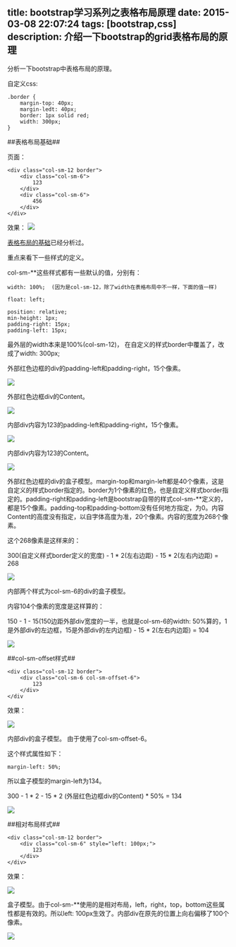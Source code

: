 title: bootstrap学习系列之表格布局原理
date: 2015-03-08 22:07:24
tags: [bootstrap,css]
description: 介绍一下bootstrap的grid表格布局的原理
----------------

分析一下bootstrap中表格布局的原理。

自定义css:

	.border {
        margin-top: 40px;
        margin-ledt: 40px;
        border: 1px solid red;
        width: 300px;
    }

##表格布局基础##

页面：

	<div class="col-sm-12 border">
        <div class="col-sm-6">
            123
        </div>
        <div class="col-sm-6">
            456
        </div>
    </div>
    
效果：
![](http://format-blog-image.qiniudn.com/bootstrap-grid-theory1.png)

[表格布局的基础](http://fangjian0423.github.io/2015/01/11/bootstrap-grid/)已经分析过。

重点来看下一些样式的定义。

col-sm-**这些样式都有一些默认的值，分别有：

	width: 100%;  (因为是col-sm-12，除了width在表格布局中不一样，下面的值一样)
    
    float: left;
    
    position: relative;
    min-height: 1px;
    padding-right: 15px;
    padding-left: 15px;

最外层的width本来是100%(col-sm-12)， 在自定义的样式border中覆盖了，改成了width: 300px;

外部红色边框的div的padding-left和padding-right，15个像素。

![](http://format-blog-image.qiniudn.com/bootstrap-grid-theory2.png)

外部红色边框div的Content。

![](http://format-blog-image.qiniudn.com/bootstrap-grid-theory3.png)

内部div内容为123的padding-left和padding-right，15个像素。

![](http://format-blog-image.qiniudn.com/bootstrap-grid-theory4.png)

内部div内容为123的Content。

![](http://format-blog-image.qiniudn.com/bootstrap-grid-theory5.png)

外部红色边框的div的盒子模型。margin-top和margin-left都是40个像素，这是自定义的样式border指定的。border为1个像素的红色，也是自定义样式border指定的。padding-right和padding-left是bootstrap自带的样式col-sm-**定义的，都是15个像素。padding-top和padding-bottom没有任何地方指定，为0。内容Content的高度没有指定，以自字体高度为准，20个像素。内容的宽度为268个像素。

这个268像素是这样来的：

300(自定义样式border定义的宽度) - 1 \* 2(左右边距) - 15 \* 2(左右内边距) = 268

![](http://format-blog-image.qiniudn.com/bootstrap-grid-theory6.png)

内部两个样式为col-sm-6的div的盒子模型。

内容104个像素的宽度是这样算的：

150 - 1 - 15(150边距外部div宽度的一半，也就是col-sm-6的width: 50%算的，1是外部div的左边框，15是外部div的左内边框) - 15 \* 2(左右内边距) = 104

![](http://format-blog-image.qiniudn.com/bootstrap-grid-theory7.png)

##col-sm-offset样式##

    <div class="col-sm-12 border">
        <div class="col-sm-6 col-sm-offset-6">
            123
        </div>
    </div

效果：

![](http://format-blog-image.qiniudn.com/bootstrap-grid-theory8.png)

内部div的盒子模型。 由于使用了col-sm-offset-6。

这个样式属性如下：

	margin-left: 50%;
    
所以盒子模型的margin-left为134。

300 - 1 \* 2 - 15 \* 2 (外层红色边框div的Content) \* 50%  = 134

![](http://format-blog-image.qiniudn.com/bootstrap-grid-theory9.png)


##相对布局样式##

	<div class="col-sm-12 border">
        <div class="col-sm-6" style="left: 100px;">
            123
        </div>
    </div>

效果：

![](http://format-blog-image.qiniudn.com/bootstrap-grid-theory10.png)	

盒子模型。由于col-sm-**使用的是相对布局，left，right，top，bottom这些属性都是有效的。所以left: 100px生效了。内部div在原先的位置上向右偏移了100个像素。

![](http://format-blog-image.qiniudn.com/bootstrap-grid-theory11.png)	


